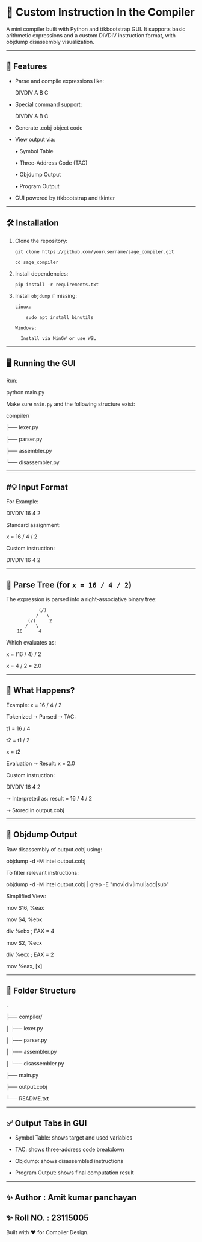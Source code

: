 🧠 Custom Instruction In the Compiler
============================================

A mini compiler built with Python and ttkbootstrap GUI. It supports basic arithmetic expressions and a custom DIVDIV instruction format, with objdump disassembly visualization.

--------------------------
🚀 Features
--------------------------
- Parse and compile expressions like:

  DIVDIV A B C
  
- Special command support:

  DIVDIV A B C
  
- Generate .cobj object code
  
- View output via:
  
  • Symbol Table

  • Three-Address Code (TAC)
  
  • Objdump Output
  
  • Program Output
  
- GUI powered by ttkbootstrap and tkinter

--------------------------
🛠️ Installation
--------------------------
1. Clone the repository:
   
       git clone https://github.com/yourusername/sage_compiler.git
   
       cd sage_compiler

2. Install dependencies:
   
       pip install -r requirements.txt

3. Install `objdump` if missing:
   
       Linux:
   
           sudo apt install binutils
   
       Windows:
   
         Install via MinGW or use WSL

--------------------------
🖥️ Running the GUI
--------------------------

Run:

   python main.py

Make sure `main.py` and the following structure exist:

   compiler/

   ├── lexer.py
   
   ├── parser.py
   
   ├── assembler.py
   
   └── disassembler.py

--------------------------
#💡 Input Format
--------------------------

For Example:

DIVDIV 16 4 2

Standard assignment:

   x = 16 / 4 / 2

Custom instruction:

   DIVDIV 16 4 2

--------------------------
🌳 Parse Tree (for `x = 16 / 4 / 2`)
--------------------------

The expression is parsed into a right-associative binary tree:

                (/)
               /   \
            (/)     2
           /   \
        16      4

Which evaluates as:

   x = (16 / 4) / 2
   
   x = 4 / 2 = 2.0

--------------------------
🧠 What Happens?
--------------------------

Example: x = 16 / 4 / 2

Tokenized ➝ Parsed ➝ TAC:

   t1 = 16 / 4
   
   t2 = t1 / 2
   
   x = t2

Evaluation ➝ Result: x = 2.0

Custom instruction:

   DIVDIV 16 4 2
   
   ➝ Interpreted as: result = 16 / 4 / 2
   
   ➝ Stored in output.cobj

--------------------------
🔬 Objdump Output
--------------------------

Raw disassembly of output.cobj using:

   objdump -d -M intel output.cobj

To filter relevant instructions:

   objdump -d -M intel output.cobj | grep -E "mov|div|imul|add|sub"

Simplified View:

   mov $16, %eax
   
   mov $4, %ebx
   
   div %ebx       ; EAX = 4
   
   mov $2, %ecx
   
   div %ecx       ; EAX = 2
   
   mov %eax, [x]

--------------------------
📂 Folder Structure
--------------------------
.

├── compiler/

│   ├── lexer.py

│   ├── parser.py

│   ├── assembler.py

│   └── disassembler.py

├── main.py

├── output.cobj

└── README.txt

--------------------------
✅ Output Tabs in GUI
--------------------------

- Symbol Table: shows target and used variables
  
- TAC: shows three-address code breakdown
  
- Objdump: shows disassembled instructions
  
- Program Output: shows final computation result

--------------------------
✨ Author : Amit kumar panchayan
--------------------------
✨ Roll NO. : 23115005
--------------------------
Built with ❤️ for Compiler Design.
